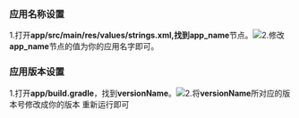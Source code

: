 ### 应用名称设置

1.打开**app/src/main/res/values/strings.xml,**找到**app\_name**节点。![](https://img.benmu-health.com/gitbook/1505443821697.jpg)2.修改**app\_name**节点的值为你的应用名字即可。

### 应用版本设置

1.打开**app/build.gradle**，找到**versionName**。![](https://img.benmu-health.com/gitbook/1505457425584.jpg)2.将**versionName**所对应的版本号修改成你的版本 重新运行即可

